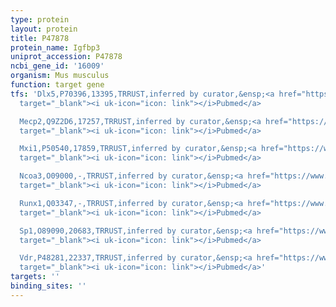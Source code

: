 ```yaml
---
type: protein
layout: protein
title: P47878
protein_name: Igfbp3
uniprot_accession: P47878
ncbi_gene_id: '16009'
organism: Mus musculus
function: target gene
tfs: 'Dlx5,P70396,13395,TRRUST,inferred by curator,&ensp;<a href="https://www.ncbi.nlm.nih.gov/pubmed/?term=17278996%5Buid%5D"
  target="_blank"><i uk-icon="icon: link"></i>Pubmed</a>

  Mecp2,Q9Z2D6,17257,TRRUST,inferred by curator,&ensp;<a href="https://www.ncbi.nlm.nih.gov/pubmed/?term=17278996%5Buid%5D"
  target="_blank"><i uk-icon="icon: link"></i>Pubmed</a>

  Mxi1,P50540,17859,TRRUST,inferred by curator,&ensp;<a href="https://www.ncbi.nlm.nih.gov/pubmed/?term=22008548%5Buid%5D"
  target="_blank"><i uk-icon="icon: link"></i>Pubmed</a>

  Ncoa3,O09000,-,TRRUST,inferred by curator,&ensp;<a href="https://www.ncbi.nlm.nih.gov/pubmed/?term=18212051%5Buid%5D"
  target="_blank"><i uk-icon="icon: link"></i>Pubmed</a>

  Runx1,Q03347,-,TRRUST,inferred by curator,&ensp;<a href="https://www.ncbi.nlm.nih.gov/pubmed/?term=15592512%5Buid%5D"
  target="_blank"><i uk-icon="icon: link"></i>Pubmed</a>

  Sp1,O89090,20683,TRRUST,inferred by curator,&ensp;<a href="https://www.ncbi.nlm.nih.gov/pubmed/?term=11108271%5Buid%5D"
  target="_blank"><i uk-icon="icon: link"></i>Pubmed</a>

  Vdr,P48281,22337,TRRUST,inferred by curator,&ensp;<a href="https://www.ncbi.nlm.nih.gov/pubmed/?term=18212051%5Buid%5D"
  target="_blank"><i uk-icon="icon: link"></i>Pubmed</a>'
targets: ''
binding_sites: ''
---
```

